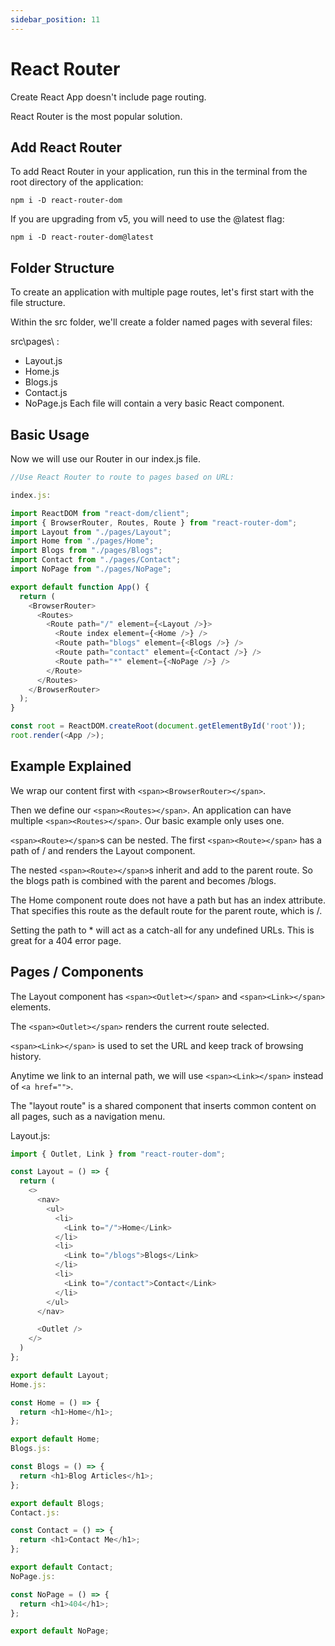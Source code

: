 ```yaml
---
sidebar_position: 11
---
```

# React Router
Create React App doesn't include page routing.

React Router is the most popular solution.

## Add React Router
To add React Router in your application, run this in the terminal from the root directory of the application:

`npm i -D react-router-dom`

If you are upgrading from v5, you will need to use the @latest flag:

`npm i -D react-router-dom@latest`
##  Folder Structure
To create an application with multiple page routes, let's first start with the file structure.

Within the <span>src</span> folder, we'll create a <span>folder</span> named pages with several files:

<span>src\pages\ </span>:

- Layout.js
- Home.js
- Blogs.js
- Contact.js
- NoPage.js
Each file will contain a very basic React component.

## Basic Usage
Now we will use our Router in our <span>index.js</span> file.

``` js title="Example"
//Use React Router to route to pages based on URL:

index.js:

import ReactDOM from "react-dom/client";
import { BrowserRouter, Routes, Route } from "react-router-dom";
import Layout from "./pages/Layout";
import Home from "./pages/Home";
import Blogs from "./pages/Blogs";
import Contact from "./pages/Contact";
import NoPage from "./pages/NoPage";

export default function App() {
  return (
    <BrowserRouter>
      <Routes>
        <Route path="/" element={<Layout />}>
          <Route index element={<Home />} />
          <Route path="blogs" element={<Blogs />} />
          <Route path="contact" element={<Contact />} />
          <Route path="*" element={<NoPage />} />
        </Route>
      </Routes>
    </BrowserRouter>
  );
}

const root = ReactDOM.createRoot(document.getElementById('root'));
root.render(<App />);
```
## Example Explained
We wrap our content first with `<span><BrowserRouter></span>`.

Then we define our `<span><Routes></span>`. An application can have multiple `<span><Routes></span>`. Our basic example only uses one.

`<span><Route></span>`s can be nested. The first `<span><Route></span>` has a path of / and renders the Layout component.

The nested `<span><Route></span>`s inherit and add to the parent route. So the blogs path is combined with the parent and becomes /blogs.

The Home component route does not have a path but has an index attribute. That specifies this route as the default route for the parent route, which is /.

Setting the path to * will act as a catch-all for any undefined URLs. This is great for a 404 error page.

## Pages / Components
The Layout component has `<span><Outlet></span>` and `<span><Link></span>` elements.

The `<span><Outlet></span>` renders the current route selected.

`<span><Link></span>` is used to set the URL and keep track of browsing history.

Anytime we link to an internal path, we will use `<span><Link></span>` instead of `<a href="">`.

The "layout route" is a shared component that inserts common content on all pages, such as a navigation menu.

Layout.js:
``` js
import { Outlet, Link } from "react-router-dom";

const Layout = () => {
  return (
    <>
      <nav>
        <ul>
          <li>
            <Link to="/">Home</Link>
          </li>
          <li>
            <Link to="/blogs">Blogs</Link>
          </li>
          <li>
            <Link to="/contact">Contact</Link>
          </li>
        </ul>
      </nav>

      <Outlet />
    </>
  )
};

export default Layout;
Home.js:

const Home = () => {
  return <h1>Home</h1>;
};

export default Home;
Blogs.js:

const Blogs = () => {
  return <h1>Blog Articles</h1>;
};

export default Blogs;
Contact.js:

const Contact = () => {
  return <h1>Contact Me</h1>;
};

export default Contact;
NoPage.js:

const NoPage = () => {
  return <h1>404</h1>;
};

export default NoPage;
```